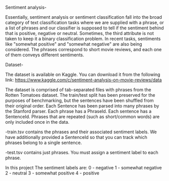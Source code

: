Sentiment analysis-

Essentially, sentiment analysis or sentiment classification fall into the broad category of text classification tasks where we
are supplied with a phrase, or a list of phrases and our classifier is supposed to tell if the sentiment behind that is
positive, negative or neutral. Sometimes, the third attribute is not taken to keep it a binary classification problem. 
In recent tasks, sentiments like "somewhat positive" and "somewhat negative" are also being considered.
The phrases correspond to short movie reviews, and each one of them conveys different sentiments.


Dataset-

The dataset is available on Kaggle. You can download it from the following link: https://www.kaggle.com/c/sentiment-analysis-on-movie-reviews/data

The dataset is comprised of tab-separated files with phrases from the Rotten Tomatoes dataset. The train/test split has been preserved for the purposes of benchmarking, but the sentences have been shuffled from their original order. Each Sentence has been parsed into many phrases by the Stanford parser. Each phrase has a PhraseId. Each sentence has a SentenceId. Phrases that are repeated (such as short/common words) are only included once in the data.

-train.tsv contains the phrases and their associated sentiment labels. We have additionally provided a SentenceId so that you can track which phrases belong to a single sentence.

-test.tsv contains just phrases. You must assign a sentiment label to each phrase.

In this project The sentiment labels are:
0 - negative
1 - somewhat negative
2 - neutral
3 - somewhat positive
4 - positive



